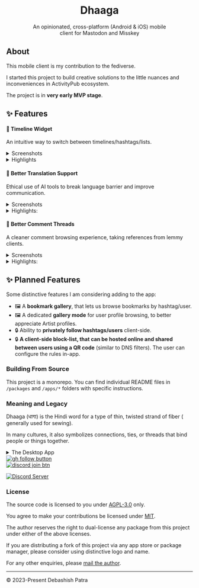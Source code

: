 <h1 align="center">Dhaaga</h1>

<p align="center" style="max-width: 390px; margin: auto">
    An opinionated, cross-platform (Android & iOS) mobile client for 
Mastodon and Misskey
</p>

## About

This mobile client is my contribution to the fediverse.

I started this project to build creative solutions to the little nuances and
inconveniences in ActivityPub ecosystem.

The project is in **very early MVP stage**.

## ✨ Features

#### 🌟 Timeline Widget

An intuitive way to switch between timelines/hashtags/lists.

<details>
<summary>Screenshots</summary>
<img 
    width = "384px" 
    height="auto" 
    src="https://github.com/suvam0451/dhaaga/assets/44526763/af8310f9-9701-4765-b212-6b3092c86af5" 
/>
<img 
    width = "384px" 
    height="auto" 
    src="https://github.com/suvam0451/dhaaga/assets/44526763/aa9c4101-2106-41c1-a85c-2de4272f1e03" 
/>
<img 
    width = "384px" 
    height="auto" 
    src="https://github.com/suvam0451/dhaaga/assets/44526763/a22abeb0-105f-47cb-b9af-380789038a44" 
/>
<img 
    width = "384px" 
    height="auto" 
    src="https://github.com/suvam0451/dhaaga/assets/44526763/8b2cee3d-79d6-4938-a993-71302d3ac7cc" 
/>



</details>

<details>
<summary>Highlights</summary>

- ✅ Search and browse hashtags
    - 🚧 Guest browsing a hashtag from remote instance will be supported in the
      future.
- ✅ Search and browse a user's timeline directly
- ✅ Browse your list timelines
- 🚧 Remote instance browsing will be added in the future

</details>

#### 🌟 Better Translation Support

Ethical use of AI tools to break language barrier and improve communication.

<details>
<summary>Screenshots</summary>
<img 
    width = "384px" 
    height="auto" 
    src="https://github.com/suvam0451/dhaaga/assets/44526763/ac99610f-3479-4f7a-a890-3cc9547fbbe3" 
/>
</details>

<details>

<summary>Highlights:</summary>

- ✅ Long-Press translate button to generate explanation with openAI
    - 🚧 Only english is supported for demonstration.
- 🚧 This feature will be added for alt-texts

</details>

#### 🌟 Better Comment Threads

A cleaner comment browsing experience, taking references from lemmy clients.

<details>
<summary>Screenshots</summary>
<img 
    width = "384px" 
    height="auto" 
    src="https://github.com/suvam0451/dhaaga/assets/44526763/6d96bbf5-0a33-40e6-8155-6258951ff303" 
/>
</details>

<details>
<summary>Highlights:</summary>

- ✅ Nested comments of any depth is supported
- ✅ Replies are color-coded to make it easy to track origin
- 🚧 Use a dedicated color palette, instead of random colors
- 🚧 More interaction options
- 🚧 Global actions like "Collapse/Expand All"

</details>

## ✨ Planned Features

Some distinctive features I am considering adding to the app:

- 🖼️ A **bookmark gallery**, that lets us browse bookmarks by
  hashtag/user.
- 🖼️ A dedicated **gallery mode** for user profile browsing, to better
  appreciate Artist profiles.
- 🔒 Ability to **privately follow hashtags/users** client-side.
- 🔒 **A client-side block-list, that can be hosted online and shared
  between users using a QR code** (similar to DNS filters). The user can
  configure the rules in-app.

### Building From Source

This project is a monorepo. You can find individual README files in
`/packages` and
`/apps/*` folders with specific instructions.

### Meaning and Legacy

Dhaaga (धागा) is the Hindi word for a type of thin, twisted strand of fiber (
generally used for sewing).

In many cultures, it also symbolizes connections, ties, or threads that bind
people or things together.

<details>
<summary>The Desktop App</summary>
This project started in 2023 to be a desktop app supporting Mastodon
and Meta's Threads platform. Development was halted because of Meta's
legal notice to various reverse-engineering APIs to cease development.

The project was rebooted in May 2024 as a mobile Fediverse client.

You can read the legacy README [here]()
</details>

<div>
  <a align="center" href="https://github.com/suvam0451?tab=followers">
    <img src="https://img.shields.io/github/followers/suvam0451?
label=Follow%20%40suvam0451&style=social"  alt="gh follow button"/>
  </a>
</div>
<div>

  <a align="center" href="https://discord.gg/kMp5JA9jwD">
    <img alt="discord join btn" src="https://discordapp.
com/api/guilds/1131212086446391430/widget.
png?style=shield"/>
  </a>
</div>

[![Discord Server](https://discordapp.com/api/guilds/1131212086446391430/widget.png?style=shield)](https://discord.gg/kMp5JA9jwD)

### License

The source code is licensed to you under [AGPL-3.0](./LICENSE) only.

You agree to make your contributions be
licensed under [MIT](./.github/ALT_LICENSE.md).

The author reserves the right to dual-license
any package from this project
under either of the above licenses.

If you are distributing a fork of this project via any app store
or package manager, please
consider using distinctive logo and name.

For any other enquiries, please [mail the author](mailto:hi@suvam.io).

--- 

© 2023-Present Debashish Patra 
